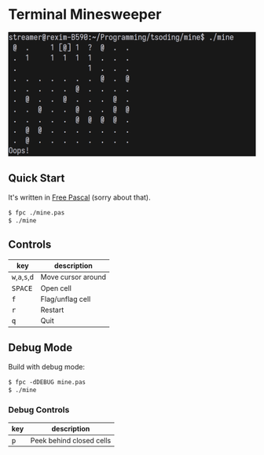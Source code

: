 # Terminal Minesweeper

![thumbnail](./thumbnail.png)

## Quick Start

It's written in [Free Pascal](https://www.freepascal.org/download.html) (sorry about that).

```console
$ fpc ./mine.pas
$ ./mine
```

## Controls

| key                                                 | description        |
|-----------------------------------------------------|--------------------|
| <kbd>w</kbd>,<kbd>a</kbd>,<kbd>s</kbd>,<kbd>d</kbd> | Move cursor around |
| <kbd>SPACE</kbd>                                    | Open cell          |
| <kbd>f</kbd>                                        | Flag/unflag cell   |
| <kbd>r</kbd>                                        | Restart            |
| <kbd>q</kbd>                                        | Quit               |

## Debug Mode

Build with debug mode:

```console
$ fpc -dDEBUG mine.pas
$ ./mine
```

### Debug Controls

| key | description |
|---|---|
| <kbd>p</kbd> | Peek behind closed cells |
